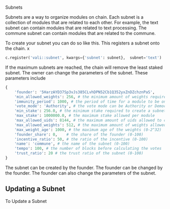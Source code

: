 Subnets

Subnets are a way to organize modules on chain. Each subnet is a collection of modules that are related to each other. For example, the text subnet can contain modules that are related to text processing. The commune subnet can contain modules that are related to the commune.

To create your subnet you can do so like this. This registers a subnet onto the chain.
x
```python
c.register('vali::subnet', kwargs={'subnet': subnet},  subnet='text')
```

If the maximum subnets are reached, the chain will remove the least staked subnet. The owner can change the parameters of the subnet.
These parameters include 

```python
{
    'founder': '5HarzAYD37Sp3vJs385CLvhDPN52Cb1Q352yxZnDZchznPaS',
    'min_allowed_weights': 256, # the minimum amount of weights required to create a subnet
    'immunity_period': 1000, # the period of time for a module to be on the network before it can be removed
    'vote_mode': 'Authority', # the vote mode can be Authority or Democracy
    'min_stake': 256.0, # the minimum stake required to create a subnet
    'max_stake': 1000000.0, # the maximum stake allowed per module
    'max_allowed_uids': 8144, # the maximum amount of uids allowed to create a subnet
    'max_allowed_weights': 512, # the maximum amount of weights allowed to create a subnet 
    'max_weight_age': 1000, # the maximum age of the weights (0-2^32)
    'founder_share': 0,    # the share of the founder (0-100)
    'incentive_ratio': 50, # the ratio of the incentive (0-100)
    'name': 'commune', # the name of the subnet (0-100)
    'tempo': 100, # the number of blocks before calculating the votes
    'trust_ratio': 20 # the trust ratio of the subnet (0-100)
}
```

The subnet can be created by the founder. The founder can be changed by the founder. The founder can also change the parameters of the subnet.



## Updating a Subnet

To Update a Subnet




